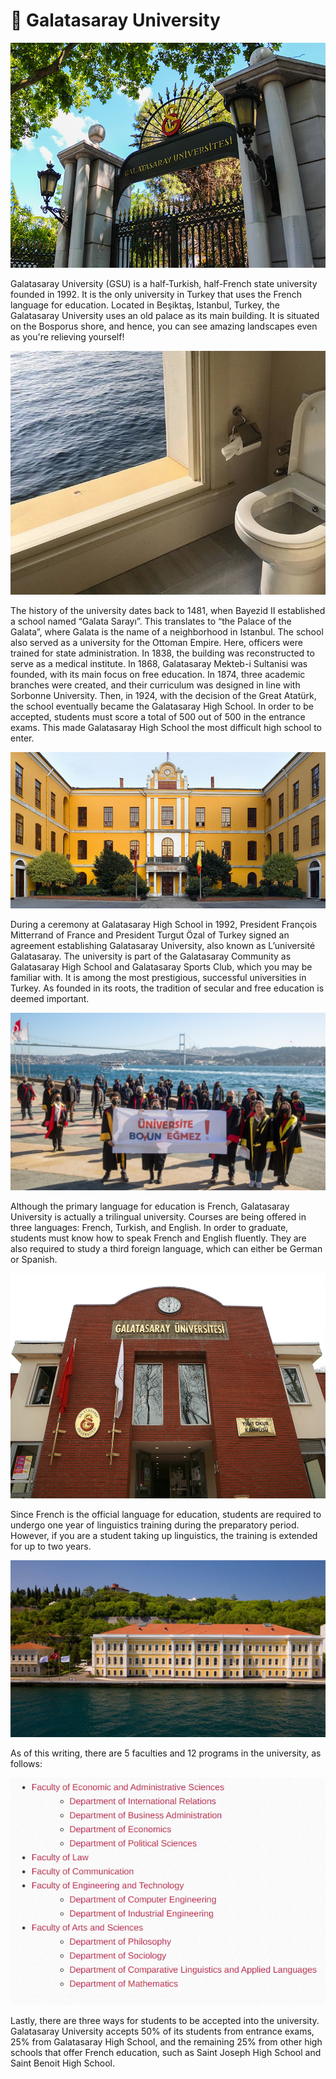 # 🦁 Galatasaray University

![image1](_static/images/gsu/image1.jpeg)

Galatasaray University (GSU) is a half-Turkish, half-French state university founded in 1992. It is the only university in Turkey that uses the French language for education. Located in Beşiktaş, Istanbul, Turkey, the Galatasaray University uses an old palace as its main building. It is situated on the Bosporus shore, and hence, you can see amazing landscapes even as you're relieving yourself!

![image2](_static/images/gsu/image2.jpeg)

The history of the university dates back to 1481, when Bayezid II established a school named “Galata Sarayı”. This translates to “the Palace of the Galata”, where Galata is the name of a neighborhood in Istanbul. The school also served as a university for the Ottoman Empire. Here, officers were trained for state administration. In 1838, the building was reconstructed to serve as a medical institute. In 1868, Galatasaray Mekteb-i Sultanisi was founded, with its main focus on free education. In 1874, three academic branches were created, and their curriculum was designed in line with Sorbonne University. Then, in 1924, with the decision of the Great Atatürk, the school eventually became the Galatasaray High School. In order to be accepted, students must score a total of 500 out of 500 in the entrance exams. This made Galatasaray High School the most difficult high school to enter.

![image3](_static/images/gsu/image3.jpeg)

During a ceremony at Galatasaray High School in 1992, President François Mitterrand of France and President Turgut Özal of Turkey signed an agreement establishing Galatasaray University, also known as L’université Galatasaray. The university is part of the Galatasaray Community as Galatasaray High School and Galatasaray Sports Club, which you may be familiar with. It is among the most prestigious, successful universities in Turkey. As founded in its roots, the tradition of secular and free education is deemed important.

![image4](_static/images/gsu/image4.jpeg)

Although the primary language for education is French, Galatasaray University is actually a trilingual university. Courses are being offered in three languages: French, Turkish, and English. In order to graduate, students must know how to speak French and English fluently. They are also required to study a third foreign language, which can either be German or Spanish.

![image5](_static/images/gsu/image5.jpeg)

Since French is the official language for education, students are required to undergo one year of linguistics training during the preparatory period. However, if you are a student taking up linguistics, the training is extended for up to two years.

![image6](_static/images/gsu/image6.jpeg)

As of this writing, there are 5 faculties and 12 programs in the university, as follows:

![image7](_static/images/gsu/image7.png)

Lastly, there are three ways for students to be accepted into the university. Galatasaray University accepts 50% of its students from entrance exams, 25% from Galatasaray High School, and the remaining 25% from other high schools that offer French education, such as Saint Joseph High School and Saint Benoit High School.
